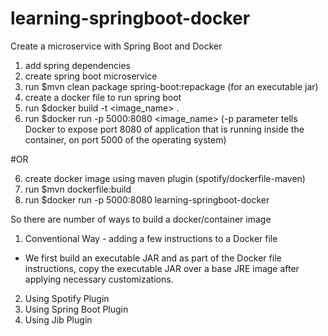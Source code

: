 # learning-springboot-docker
Create a microservice with Spring Boot and Docker

1. add spring dependencies
2. create spring boot microservice
3. run $mvn clean package spring-boot:repackage (for an executable jar)
3. create a docker file to run spring boot
4. run $docker build -t <image_name> .
5. run $docker run -p 5000:8080 <image_name>
   (-p parameter tells Docker to expose port 8080 of application that is running inside the container, 
   on port 5000 of the operating system)

#OR

6. create docker image using maven plugin (spotify/dockerfile-maven)
7. run $mvn dockerfile:build
8. run $docker run -p 5000:8080 learning-springboot-docker

So there are number of ways to build a docker/container image 
1. Conventional Way - adding a few instructions to a Docker file
 - We first build an executable JAR and as part of the Docker file instructions, copy the executable JAR over a base JRE image after applying necessary customizations.
2. Using Spotify Plugin
3. Using Spring Boot Plugin
4. Using Jib Plugin


